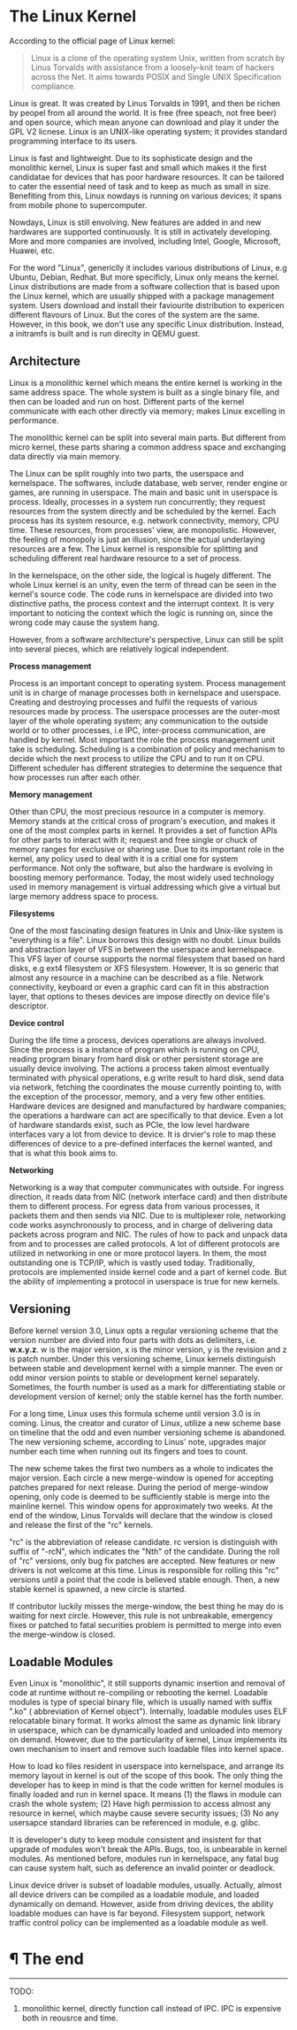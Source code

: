 # The Linux Kernel

According to the official page of Linux kernel:

> Linux is a clone of the operating system Unix, written from scratch by
> Linus Torvalds with assistance from a loosely-knit team of hackers across
> the Net. It aims towards POSIX and Single UNIX Specification compliance.

Linux is great. It was created by Linus Torvalds in 1991, and then be richen by
peopel from all around the world. It is free (free speach, not free beer) and
open source, which mean anyone can download and play it under the GPL V2
licnese. Linux is an UNIX-like operating system; it provides standard
programming interface to its users.

Linux is fast and lightweight. Due to its sophisticate design and the monolithic
kernel, Linux is super fast and small which makes it the first candidatae for
devices that has poor hardware resources. It can be tailored to cater the
essential need of task and to keep as much as small in size. Benefiting from
this, Linux nowdays is running on various devices; it spans from mobile phone to
supercomputer.

Nowdays, Linux is still envolving. New features are added in and new hardwares
are supported continuously. It is still in activately developing. More and more
companies are involved, including Intel, Google, Microsoft, Huawei, etc.

For the word "Linux", genericlly it includes various distributions of Linux,
e.g Ubuntu, Debian, Redhat. But more specificly, Linux only means the kernel.
Linux distributions are made from a software collection that is based upon the
Linux kernel, which are usually shipped with a package management system. Users
download and install their faviourite distribution to expericen different
flavours of Linux. But the cores of the system are the same. However, in this
book, we don't use any specific Linux distribution. Instead, a initramfs is
built and is run direclty in QEMU guest.

## Architecture

Linux is a monolithic kernel which means the entire kernel is working in the
same address space. The whole system is built as a single binary file, and then
can be loaded and run on host. Different parts of the kernel communicate with
each other directly via memory; makes Linux excelling in performance.

The monolithic kernel can be split into several main parts. But different from
micro kernel, these parts sharing a common address space and exchanging data
directly via main memory.

The Linux can be split roughly into two parts, the userspace and kernelspace.
The softwares, include database, web server, render engine or games, are
running in userspace. The main and basic unit in userspace is process. Ideally,
processes in a system run concurrently; they request resources from the system
directly and be scheduled by the kernel. Each process has its system resource,
e.g. network connectivity, memory, CPU time. These resources, from processes'
view, are monopolistic. However, the feeling of monopoly is just an illusion,
since the actual underlaying resources are a few. The Linux kernel is
responsible for splitting and scheduling different real hardware resource to a
set of process.

In the kernelspace, on the other side, the logical is hugely different. The
whole Linux kernel is an unity, even the term of thread can be seen in the
kernel's source code. The code runs in kernelspace are divided into two
distinctive paths, the process context and the interrupt context. It is very
important to noticing the context which the logic is running on, since the wrong
code may cause the system hang.

However, from a software architecture's perspective, Linux can still be split
into several pieces, which are relatively logical independent.

**Process management**

Process is an important concept to operating system. Process management unit is
in charge of manage processes both in kernelspace and userspace. Creating and
destroying processes and fulfil the requests of various resources made by
process. The userspace processes are the outer-most layer of the whole operating
system; any communication to the outside world or to other processes, i.e IPC,
inter-process communication, are handled by kernel. Most important the role the
process management unit take is scheduling. Scheduling is a combination of
policy and mechanism to decide which the next process to utilize the CPU and to
run it on CPU. Different scheduler has different strategies to determine the
sequence that how processes run after each other.

**Memory management**

Other than CPU, the most precious resource in a computer is memory. Memory
stands at the critical cross of program's execution, and makes it one of the
most complex parts in kernel. It provides a set of function APIs for other
parts to interact with it; request and free single or chuck of memory ranges
for exclusive or sharing use. Due to its important role in the kernel, any
policy used to deal with it is a critial one for system performance. Not only
the software, but also the hardware is evolving in boosting memory performance.
Today, the most widely used technology used in memory management is virtual
addressing which give a virtual but large memory address space to process.

**Filesystems**

One of the most fascinating design features in Unix and Unix-like system is
"everything is a file". Linux borrows this design with no doubt. Linux builds
and abstraction layer of VFS in between the userspace and kernelspace. This VFS
layer of course supports the normal filesystem that based on hard disks, e.g
ext4 filesystem or XFS filesystem. However, It is so generic that almost any
resource in a machine can be described as a file. Network connectivity,
keyboard or even a graphic card can fit in this abstraction layer, that
options to theses devices are impose directly on device file's descriptor.

**Device control**

During the life time a process, devices operations are always involved. Since
the process is a instance of program which is running on CPU, reading program
binary from hard disk or other persistent storage are usually device involving.
The actions a process taken almost eventually terminated with physical
operations, e.g write result to hard disk, send data via network, fetching the
coordinates the mouse currently pointing to, with the exception of the processor,
memory, and a very few other entities. Hardware devices are designed and
manufactured by hardware companies; the operations a hardware can act are
specifically to that device. Even a lot of hardware standards exist, such as
PCIe, the low level hardware interfaces vary a lot from device to device.
It is drvier's role to map these differences of device to a pre-defined
interfaces the kernel wanted, and that is what this book aims to.

**Networking**

Networking is a way that computer communicates with outside. For ingress
direction, it reads data from NIC (network interface card) and then distribute
them to different process. For egress data from various processes, it packets
them and then sends via NIC. Due to is multiplexer role, networking code works
asynchronously to process, and in charge of delivering data packets across
program and NIC. The rules of how to pack and unpack data from and to processes
are called protocols. A lot of different protocols are utilized in networking
in one or more protocol layers. In them, the most outstanding one is TCP/IP,
which is vastly used today. Traditionally, protocols are implemented inside
kernel code and a part of kernel code. But the ability of implementing a
protocol in userspace is true for new kernels.

## Versioning

Before kernel version 3.0, Linux opts a regular versioning scheme that the
version number are divied into four parts with dots as delimiters, i.e.
**w.x.y.z**. w is the major version, x is the minor version, y is the
revision and z is patch number. Under this versioning scheme, Linux kernels
distinguish between stable and development kernel with a simple manner. The
even or odd minor version points to stable or development kernel separately.
Sometimes, the fourth number is used as a mark for differentiating stable or
development version of kernel; only the stable kernel has the forth number.

For a long time, Linux uses this formula scheme until version 3.0 is in coming.
Linus, the creator and curator of Linux, utilize a new scheme base on timeline
that the odd and even number versioning scheme is abandoned. The new versioning
scheme, according to Linus' note, upgrades major number each time when running
out its fingers and toes to count.

The new scheme takes the first two numbers as a whole to indicates the major
version. Each circle a new merge-window is opened for accepting patches prepared
for next release. During the period of merge-window opening, only code is deemed
to be sufficiently stable is merge into the mainline kernel. This window opens
for approximately two weeks. At the end of the window, Linus Torvalds will
declare that the window is closed and release the first of the "rc" kernels.

"rc" is the abbreviation of release candidate. rc version is distinguish with
suffix of "-rcN", which indicates the "Nth" of the candidate. During the roll of
"rc" versions, only bug fix patches are accepted. New features or new drivers
is not welcome at this time. Linus is responsible for rolling this "rc" versions
until a point that the code is believed stable enough. Then, a new stable
kernel is spawned, a new circle is started.

If contributor luckily misses the merge-window, the best thing he may do is
waiting for next circle. However, this rule is not unbreakable, emergency fixes
or patched to fatal securities problem is permitted to merge into even the
merge-window is closed.

## Loadable Modules

Even Linux is "monolithic", it still supports dynamic insertion and removal of
code at runtime without re-compiling or rebooting the kernel. Loadable modules
is type of special binary file, which is usually named with suffix ".ko" (
abbreviation of Kernel object"). Internally, loadable modules uses ELF
relocatable binary format. It works almost the same as dynamic link library in
userspace, which can be dynamically loaded and unloaded into memory on demand.
However, due to the particularity of kernel, Linux implements its own mechanism
to insert and remove such loadable files into kernel space.

How to load ko files resident in userspace into kernelspace, and arrange its
memory layout in kernel is out of the scope of this book. The only thing the
developer has to keep in mind is that the code written for kernel modules is
finally loaded and run in kernel space. It means (1) the flaws in module can 
crash the whole system; (2) Have high permission to access almost any resource
in kernel, which maybe cause severe security issues; (3) No any usersapce
standard libraries can be referenced in module, e.g. glibc.

It is developer's duty to keep module consistent and insistent for that upgrade
of modules won't break the APIs. Bugs, too, is unbearable in kernel modules. As
mentioned before, modules run in kernelspace, any fatal bug can cause system
halt, such as deference an invalid pointer or deadlock.

Linux device driver is subset of loadable modules, usually. Actually, almost all
device drivers can be compiled as a loadable module, and loaded dynamically on
demand. However, aside from driving devices, the ability loadable modues can
have is far beyond. Filesystem support, network traffic control policy can
be implemented as a loadable module as well.

# ¶ The end

---

TODO:

1. monolithic kernel, directly function call instead of IPC. IPC is expensive
both in reousrce and time.

